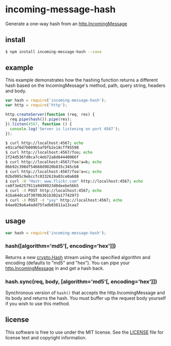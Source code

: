 # incoming-message-hash

Generate a one-way hash from an [http.IncomingMessage][]

## install

``` bash
$ npm install incoming-message-hash --save
```

## example

This example demonstrates how the hashing function returns a different hash based on the IncomingMessage's method, path, query string, headers and body.

``` js
var hash = require('incoming-message-hash');
var http = require('http');

http.createServer(function (req, res) {
  req.pipe(hash()).pipe(res);
}).listen(4567, function () {
  console.log('Server is listening on port 4567');
});
```

``` bash
$ curl http://localhost:4567; echo
e91caf6d7b009b5af0fb2e18cff95598
$ curl http://localhost:4567/foo; echo
2f24d536fd0ca7c4eb72a8d64440066f
$ curl http://localhost:4567/foo?a=b; echo
0bb92c398df54668d9020b835c345cb8
$ curl http://localhost:4567/foo?a=c; echo
02bd995c9ebccfc0332619a03ce0a688
$ curl -H "Host: www.flickr.com" http://localhost:4567; echo
ce8f3e6257911a9499923d0deebe56b5
$ curl -X POST http://localhost:4567; echo
41ba64dca3f3070b361b302a17742973
$ curl -X POST -d "yay" http://localhost:4567; echo
64ae029a6a4add75fadb03811a13caa7
```

## usage

``` js
var hash = require('incoming-message-hash');
```

### hash([algorithm='md5'[, encoding='hex']])

Returns a new [crypto.Hash][] stream using the specified algorithm and encoding (defaults to "md5" and "hex"). You can pipe your [http.IncomingMessage][] in and get a hash back.

[http.IncomingMessage]: https://nodejs.org/api/http.html#http_class_http_incomingmessage
[crypto.Hash]: https://nodejs.org/api/crypto.html#crypto_class_hash

### hash.sync(req, body, [algorithm='md5'[, encoding='hex']])

Synchronous version of `hash()` that accepts the http.IncomingMessage and its body and returns the hash. You must buffer up the request body yourself if you wish to use this method.

## license

This software is free to use under the MIT license. See the [LICENSE][] file for license text and copyright information.

[LICENSE]: https://github.com/flickr/incoming-message-hash/blob/master/LICENSE
